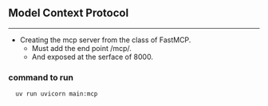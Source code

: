 ## Model Context Protocol
___

- Creating the mcp server from the class of FastMCP.
  - Must add the end point /mcp/.
  - And exposed at the serface of 8000\.

### command to run
  ```python
    uv run uvicorn main:mcp
```
